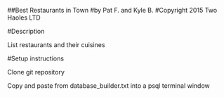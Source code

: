 ##Best Restaurants in Town
#by Pat F. and Kyle B.
#Copyright 2015 Two Haoles LTD

#Description

List restaurants and their cuisines


#Setup instructions

Clone git repository

Copy and paste from database_builder.txt into a psql terminal window
